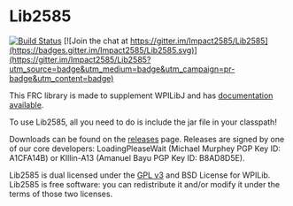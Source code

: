Lib2585
=======

[![Build Status](https://travis-ci.org/Impact2585/Lib2585.svg?branch=master)](https://travis-ci.org/Impact2585/Lib2585)
[![Join the chat at https://gitter.im/Impact2585/Lib2585](https://badges.gitter.im/Impact2585/Lib2585.svg)](https://gitter.im/Impact2585/Lib2585?utm_source=badge&utm_medium=badge&utm_campaign=pr-badge&utm_content=badge)

This FRC library is made to supplement WPILibJ and has [documentation available](https://impact2585.github.io/Lib2585).

To use Lib2585, all you need to do is include the jar file in your classpath!

Downloads can be found on the [releases](https://github.com/2585Robophiles/Lib2585/releases) page. Releases are signed by one of our core developers: LoadingPleaseWait (Michael Murphey PGP Key ID: A1CFA14B) or KIllin-A13 (Amanuel Bayu PGP Key ID: B8AD8D5E).

Lib2585 is dual licensed under the [GPL v3](http://www.gnu.org/licenses) and BSD License for WPILib.
Lib2585 is free software: you can redistribute it and/or modify it under the terms of those two licenses.
